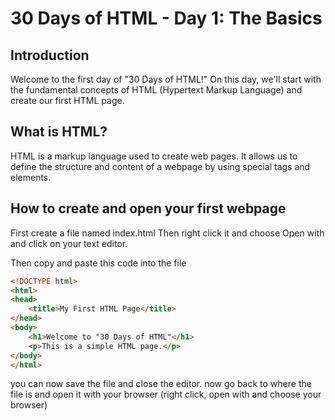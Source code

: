 # 30 Days of HTML - Day 1: The Basics

## Introduction

Welcome to the first day of "30 Days of HTML!" On this day, we'll start with the fundamental concepts of HTML (Hypertext Markup Language) and create our first HTML page.

## What is HTML?

HTML is a markup language used to create web pages. It allows us to define the structure and content of a webpage by using special tags and elements.

## How to create and open your first webpage

First create a file named index.html
Then right click it and choose Open with
and click on your text editor.

Then copy and paste this code into the file
```html
<!DOCTYPE html>
<html>
<head>
    <title>My First HTML Page</title>
</head>
<body>
    <h1>Welcome to "30 Days of HTML"</h1>
    <p>This is a simple HTML page.</p>
</body>
</html>
```
you can now save the file and close the editor.
now go back to where the file is and open it with your browser (right click, open with and choose your browser)



